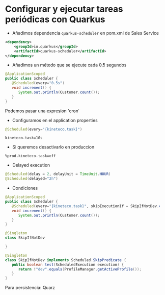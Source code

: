 # Configurar y ejecutar tareas periódicas con Quarkus

* Añadimos dependencia `quarkus-scheduler` en pom.xml de Sales Service
```xml
<dependency>
    <groupId>io.quarkus</groupId>
    <artifactId>quarkus-scheduler</artifactId>
</dependency>
```

* Añadimos un método que se ejecute cada 0.5 segundos
```java
@ApplicationScoped
public class Scheduler {
   @Scheduled(every="0.5s")
   void increment() {
      System.out.println(Customer.count());
   }
}
```
Podemos pasar una expresion 'cron' 

* Configuramos en el application properties
```java
@Scheduled(every="{kineteco.task}")
```
```properties
kineteco.task=10s
```
* Si queremos desactivarlo en produccion
```properties
%prod.kineteco.task=off
```

* Delayed execution
```java
@Scheduled(delay = 2, delayUnit = TimeUnit.HOUR)
@Scheduled(delayed="2h")
```

* Condiciones
```java
@ApplicationScoped
public class Scheduler {
   @Scheduled(every="{kineteco.task}", skipExecutionIf = SkipIfNotDev.class)
   void increment() {
      System.out.println(Customer.count());
   }
}

@Singleton
class SkipIfNotDev

}

@Singleton
class SkipIfNotDev implements Scheduled.SkipPredicate {
   public boolean test(ScheduledExecution execution) {
      return !"dev".equals(ProfileManager.getActiveProfile());
   }
}
```
Para persistencia: Quarz
